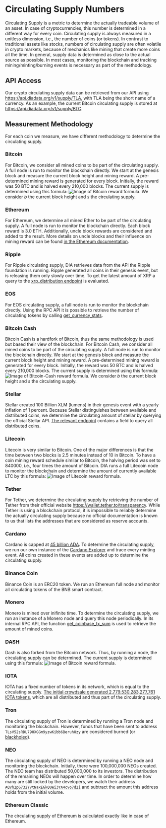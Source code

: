 # Circulating Supply Numbers

Circulating Supply is a metric to determine the actually tradeable volume of an asset.
In case of cryptocurrencies, this number is determined in a different way for every coin.
Circulating supply is always measured in a unitless dimension, i.e., the number of coins (or tokens).
In contrast to traditional assets like stocks, numbers of circulating supply are often volatile in crypto markets, because of mechanics like mining that create more coins all the time.
In general, supply data is determined as close to the actual source as possible.
In most cases, monitoring the blockchain and tracking mining/minting/burning events is necessary as part of the methodology.

## API Access
Our crypto circulating supply data can be retrieved from our API using <https://api.diadata.org/v1/supply/TLA>, with TLA being the short name of a currency.
As an example, the current Bitcoin circulating supply is stored at <https://api.diadata.org/v1/supply/BTC>.

## Measurement Methodology
For each coin we measure, we have different methodology to determine the circulating supply.

### Bitcoin
For Bitcoin, we consider all mined coins to be part of the circulating supply.
A full node is run to monitor the blockchain directly.
We start at the genesis block and measure the current block height and mining reward.
A pre-determined mining reward is generated for every block.
Initially, the reward was 50 BTC and is halved every 210,000 blocks.
The current supply is determined using this formula: ![Image of Bitcoin reward formula](https://latex.codecogs.com/png.latex?\large&space;s=\sum_{n=0}^{b}{\frac{50}{2^{\lfloor\frac{n}{210000}\rfloor}}}).
We consider *b* the current block height and *s* the circulating supply.

### Ethereum
For Ethereum, we determine all mined Ether to be part of the circulating supply.
A full node is run to monitor the blockchain directly.
Each block reward is 3.0 ETH.
Additionally, uncle block rewards are considered and added to the result.
More details on uncle blocks and their influence on mining reward can be found [in the Ethereum documentation](https://github.com/ethereum/wiki/wiki/Mining#mining-rewards).

### Ripple
For Ripple circulating supply, DIA retrieves data from the API the Ripple foundation is running.
Ripple generated all coins in their genesis event, but is releasing them only slowly over time.
To get the latest amount of XRP a query to the [xrp_distribution endpoint](https://data.ripple.com/v2/network/xrp_distribution?limit=1&descending=true) is evaluated.

### EOS
For EOS circulating supply, a full node is run to monitor the blockchain directly.
Using the RPC API it is possible to retrieve the number of circulating tokens by calling [get_currency_stats](https://developers.eos.io/eosio-nodeos/reference#get_currency_stats).

### Bitcoin Cash
Bitcoin Cash is a hardfork of Bitcoin, thus the same methodology is used but based their view of the blockchain.
For Bitcoin Cash, we consider all mined coins to be part of the circulating supply.
A full node is run to monitor the blockchain directly.
We start at the genesis block and measure the current block height and mining reward.
A pre-determined mining reward is generated for every block.
Initially, the reward was 50 BTC and is halved every 210,000 blocks.
The current supply is determined using this formula: ![Image of Bitcoin-Cash reward formula](https://latex.codecogs.com/png.latex?\large&space;s=\sum_{n=0}^{b}{\frac{50}{2^{\lfloor\frac{n}{210000}\rfloor}}}).
We consider *b* the current block height and *s* the circulating supply.

### Stellar
Stellar created 100 Billion XLM (lumens) in their genesis event with a yearly inflation of 1 percent.
Because Stellar distinguishes between available and distributed coins, we determine the circulating amount of stellar by querying the official Stellar API.
[The relevant endpoint](https://dashboard.stellar.org/api/lumens) contains a field to query all distributed coins.

### Litecoin
Litecoin is very similar to Bitcoin.
One of the major differences is that the time between two blocks is 2.5 minutes instead of 10 in Bitcoin.
To have a coin mining reward schedule similar to Bitcoin, the halving period was set to 840000, i.e., four times the amount of Bitcoin.
DIA runs a full Litecoin node to monitor the blockchain and determine the amount of currently available LTC by this formula: ![Image of Litecoin reward formula](https://latex.codecogs.com/png.latex?\large&space;s=\sum_{n=0}^{b}{\frac{50}{2^{\lfloor\frac{n}{840000}\rfloor}}}).

### Tether
For Tether, we determine the circulating supply by retrieving the number of Tether from their official website <https://wallet.tether.to/transparency>.
While Tether is using a blockchain protocol, it is impossible to reliably determine the actually circulating supply because no official documentation is known to us that lists the addresses that are considered as reserve accounts.

### Cardano
Cardano is capped at [45 billion ADA](https://cardanodocs.com/cardano/monetary-policy/).
To determine the circulating supply, we run our own instance of the [Cardano Explorer](https://github.com/diadata-org/cardano-explorer-docker) and trace every minting event.
All coins created in these events are added up to determine the circulating supply.

### Binance Coin
Binance Coin is an ERC20 token.
We run an Ethereum full node and monitor all circulating tokens of the BNB smart contract.

### Monero
Monero is mined over inifinite time.
To determine the circulating supply, we run an instance of a Monero node and query this node periodically.
In its internal RPC API, the function [get_coinbase_tx_sum](https://getmonero.org/resources/developer-guides/daemon-rpc.html#get_coinbase_tx_sum) is used to retrieve the amount of mined coins.

### DASH
Dash is also forked from the Bitcoin network.
Thus, by running a node, the circulating supply can be determined.
The current supply is determined using this formula: ![Image of Bitcoin reward formula](https://latex.codecogs.com/png.latex?\large&space;s=\sum_{n=0}^{b}{\frac{50}{2^{\lfloor\frac{n}{210000}\rfloor}}}).

### IOTA
IOTA has a fixed number of tokens in its network, which is equal to the circulating supply.
[The initial crowdsale generated 2,779,530,283,277,761 IOTA tokens](https://docs.iota.org/introduction/iota-token/the-iota-token), which are all distributed and thus part of the circulating supply.

### Tron
The circulating supply of Tron is determined by running a Tron node and monitoring the blockchain.
However, funds that have been sent to address `TLsV52sRDL79HXGGm9yzwKibb6BeruhUzy` are considered burned (or [blackholed](https://github.com/tronprotocol/wiki/blob/master/docs/Technical_Overview_of_TRON.rst)).

### NEO
The circulating supply of NEO is determined by running a NEO node and monitoring the blockchain.
Initially, there were 100,000,000 NEOs created.
The NEO team has distributed 50,000,000 to its investors.
The distribution of the remaining NEOs will happen over time.
In order to determine how many are still locked by the developers, we watch their address [`AQVh2pG732YvtNaxEGkQUei3YA4cvo7d2i`](https://neotracker.io/address/AQVh2pG732YvtNaxEGkQUei3YA4cvo7d2i)
and subtract the amount this address holds from the initial volume.

### Ethereum Classic
The circulating supply of Ethereum is calculated exactly like in case of Ethereum.
